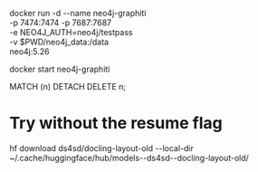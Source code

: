 docker run -d --name neo4j-graphiti \
  -p 7474:7474 -p 7687:7687 \
  -e NEO4J_AUTH=neo4j/testpass \
  -v $PWD/neo4j_data:/data \
  neo4j:5.26


docker start neo4j-graphiti

MATCH (n) DETACH DELETE n;


# Try without the resume flag
hf download ds4sd/docling-layout-old --local-dir ~/.cache/huggingface/hub/models--ds4sd--docling-layout-old/